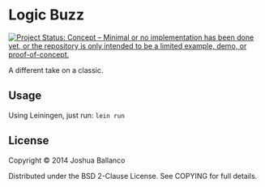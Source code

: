 # Logic Buzz

[![Project Status: Concept – Minimal or no implementation has been done yet, or the repository is only intended to be a limited example, demo, or proof-of-concept.](http://www.repostatus.org/badges/latest/concept.svg)](http://www.repostatus.org/#concept)

A different take on a classic.

## Usage

Using Leiningen, just run: `lein run`

## License

Copyright © 2014 Joshua Ballanco

Distributed under the BSD 2-Clause License. See COPYING for full details.

